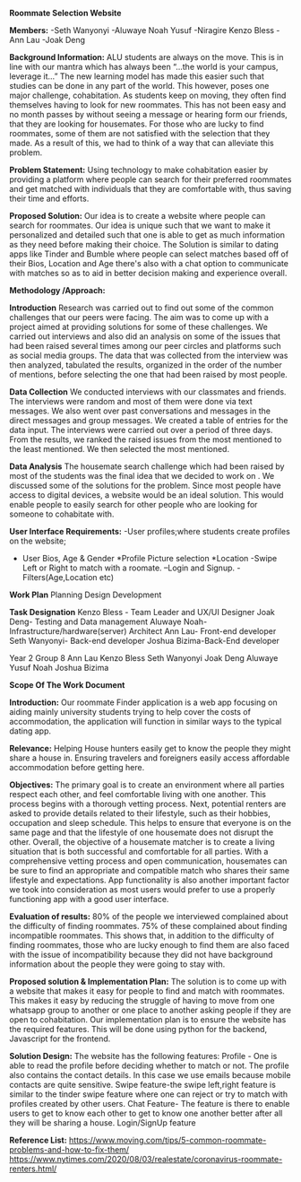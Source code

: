 **Roommate Selection Website**

**Members:**
-Seth Wanyonyi
-Aluwaye Noah Yusuf
-Niragire Kenzo Bless
-Ann Lau
-Joak Deng

**Background Information:**
ALU students are always on the move. This is in line with our mantra which has always been “...the world is your campus, leverage it…” The new learning model has made this easier such that studies can be done in any part of the world. This however, poses one major challenge, cohabitation. As students keep on moving, they often find themselves having to look for new roommates. This has not been easy and no month passes by without seeing a message or hearing form our friends, that they are looking for housemates. For those who are lucky to find roommates, some of them are not satisfied with the selection that they made. As a result of this, we had to think of a way that can alleviate this problem.


**Problem Statement:**
Using technology to make cohabitation easier by providing a platform where people can search for their preferred roommates and get matched with individuals that they are comfortable with, thus saving their time and efforts.


**Proposed Solution:**
Our idea is to create a website where people can search for roommates. Our idea is unique such that we want to make it personalized and detailed such that one is able to get as much information as they need before making their choice.
The Solution is similar to dating apps like Tinder and Bumble where people can select matches based off of their Bios, Location and Age there's also with a chat option to communicate with matches so as to aid in better decision making and experience overall. 


**Methodology /Approach:**

**Introduction**
Research was carried out to find out some of the common challenges that our peers were facing. The aim was to come up with a project  aimed at providing solutions for some of these challenges. We carried out interviews and also did an analysis on some of the issues that had been raised several times among our peer circles and platforms such as social media groups. The data that was collected from the interview was then analyzed, tabulated the results, organized in the order of the number of mentions, before selecting the one that had been raised by most people.


**Data Collection**
We conducted interviews with our classmates and friends. The interviews were random and most of them were done via text messages. We also went over past conversations and messages in the direct messages and group messages. We created a table of entries for the data input. The interviews were carried out over a period of three days. From the results, we ranked the raised issues from the most mentioned to the least mentioned. We then selected the most mentioned.


**Data Analysis**
The housemate search challenge which had been raised by most of the students was the final idea that we decided to work on . We discussed some of the solutions for the problem. Since most people have access to digital devices, a website would be an ideal solution. This would enable people to easily search for other people who are looking for someone to cohabitate with.


**User Interface Requirements:**
-User profiles;where students create profiles on the website;
* User Bios, Age & Gender 
*Profile Picture selection 
*Location 
-Swipe Left or Right to match with a roomate.
–Login and Signup. 
-Filters(Age,Location etc) 


**Work Plan**
Planning
Design
Development


**Task Designation**
Kenzo Bless - Team Leader and UX/UI Designer
Joak Deng- Testing and Data management
Aluwaye Noah- Infrastructure/hardware(server) Architect
Ann Lau- Front-end developer
Seth Wanyonyi- Back-end developer
Joshua Bizima-Back-End developer



Year 2 Group 8
Ann Lau
Kenzo Bless
Seth Wanyonyi
Joak Deng
Aluwaye Yusuf Noah
Joshua Bizima
 


**Scope Of The Work Document**












**Introduction:**
Our roommate Finder application is a web app focusing on aiding mainly university students trying to help cover the costs of accommodation, the application will function in similar ways to the typical dating app.


**Relevance:**
Helping House hunters easily get to know the people they might share a house in.
Ensuring travelers and foreigners easily access affordable accommodation before getting here.


**Objectives:**
The primary goal is to create an environment where all parties respect each other, and feel comfortable living with one another. This process begins with a thorough vetting process. Next, potential renters are asked to provide details related to their lifestyle, such as their hobbies, occupation and sleep schedule. This helps to ensure that everyone is on the same page and that the lifestyle of one housemate does not disrupt the other.
Overall, the objective of a housemate matcher is to create a living situation that is both successful and comfortable for all parties. With a comprehensive vetting process and open communication, housemates can be sure to find an appropriate and compatible match who shares their same lifestyle and expectations.
App functionality is also another important factor we took into consideration as most users would prefer to use a properly functioning app with a good user interface.


**Evaluation of results:**
80% of the people we interviewed complained about the difficulty of finding roommates. 75% of these complained about finding incompatible roommates. This shows that, in addition to the difficulty of finding roommates, those who are lucky enough to find them are also faced with the issue of incompatibility because they did not have background information about the people they were going to stay with.


**Proposed solution & Implementation Plan:**
The solution is to come up with a website that makes it easy for people to find and match with roommates. This makes it easy by reducing the struggle of having to move from one whatsapp group to another or one place to another asking people if they are open to cohabitation. 
Our implementation plan is to ensure the website has the required features. This will be done using python for the backend, Javascript for the frontend.


**Solution Design:**
The website has the following features:
Profile - One is able to read the profile before deciding whether to match or not. The profile also contains the contact details. In this case we use emails because mobile contacts are quite sensitive.
Swipe feature-the swipe left,right feature is similar to the tinder swipe feature where one can reject or try to match with profiles created by other users.
Chat Feature- The feature is there to enable users to get to know each other to get to know one another better after all they will be sharing a house.
Login/SignUp feature


**Reference List:**
https://www.moving.com/tips/5-common-roommate-problems-and-how-to-fix-them/
https://www.nytimes.com/2020/08/03/realestate/coronavirus-roommate-renters.html/

